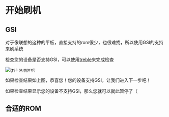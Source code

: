 # 开始刷机

## GSI

对于像联想的这种的平板，直接支持的rom很少，也很难找，所以使用GSI的支持来刷系统

检查您的设备是否支持GSI，可以使用[treble](/download/treble.apk)来完成检查

![gsi-supprot](/asstes/)

如果检查结果如上图，恭喜您！您的设备支持GSI，让我们进入下一步吧！

如果检查结果显示您的设备不支持GSI，那么您就可以就此暂停了（

## 合适的ROM

